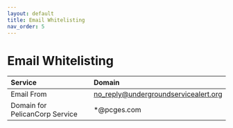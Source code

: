 ```yaml
---
layout: default
title: Email Whitelisting
nav_order: 5
---
```

# Email Whitelisting
| Service                        | Domain                                |
|:-------------------------------|:--------------------------------------|
| Email From                     | no_reply@undergroundservicealert.org |
| Domain for PelicanCorp Service | *@pcges.com                           |
